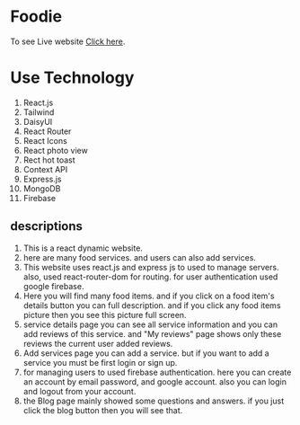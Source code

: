 # Foodie

To see Live website [Click here](https://foodie-1c66d.web.app/).


<!-- use technology -->
<h1>Use Technology</h1>
<ol>
<li>React.js</li>
<li>Tailwind</li>
<li>DaisyUI</li>
<li>React Router</li>
<li>React Icons</li>
<li>React photo view</li>
<li>Rect hot toast</li>
<li>Context API</li>
<li>Express.js</li>
<li>MongoDB</li>
<li>Firebase</li>
</ol>


## descriptions

1. This is a react dynamic website.
2. here are many food services. and users can also add services.
3. This website uses react.js and express js to used to manage servers. also, used react-router-dom for routing. for user authentication used google firebase.
4. Here you will find many food items. and if you click on a food item's details button you can full description. and if you click any food items picture then you see this picture full screen.
5. service details page you can see all service information and you can add reviews of this service. and "My reviews" page shows only these reviews the current user added reviews.
6. Add services page you can add a service. but if you want to add a service you must be first login or sign up.
7. for managing users to used firebase authentication. here you can create an account by email password, and google account. also you can login and logout from your account.
8. the Blog page mainly showed some questions and answers. if you just click the blog button then you will see that.

